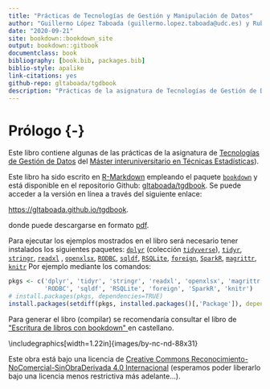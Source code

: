 ```yaml
--- 
title: "Prácticas de Tecnologías de Gestión y Manipulación de Datos"
author: "Guillermo López Taboada (guillermo.lopez.taboada@udc.es) y Rubén F. Casal (ruben.fcasal@udc.es)"
date: "2020-09-21"
site: bookdown::bookdown_site
output: bookdown::gitbook
documentclass: book
bibliography: [book.bib, packages.bib]
biblio-style: apalike
link-citations: yes
github-repo: gltaboada/tgdbook
description: "Prácticas de la asignatura de Tecnologías de Gestión de Datos del Máster en Técnicas Estadísticas."
---
```


# Prólogo {-}

Este libro contiene algunas de las prácticas de la asignatura de [Tecnologías de Gestión de Datos](http://eamo.usc.es/pub/mte/index.php/es/?option=com_content&view=article&id=2202&idm=38&a%C3%B1o=2020) del [Máster interuniversitario en Técnicas Estadísticas](http://eio.usc.es/pub/mte)).

Este libro ha sido escrito en [R-Markdown](http://rmarkdown.rstudio.com) empleando el paquete [`bookdown`](https://bookdown.org/yihui/bookdown/) y está disponible en el repositorio Github: [gltaboada/tgdbook](https://github.com/gltaboada/tgdbook). 
Se puede acceder a la versión en línea a través del siguiente enlace:

<https://gltaboada.github.io/tgdbook>.

donde puede descargarse en formato [pdf](https://gltaboada.github.io/tgdbook/Practicas_de_TGD.pdf).


Para ejecutar los ejemplos mostrados en el libro será necesario tener instalados los siguientes paquetes:
[`dplyr`](https://dplyr.tidyverse.org) (colección [`tidyverse`](https://www.tidyverse.org/)),
[`tidyr`](https://tidyr.tidyverse.org),
[`stringr`](https://stringr.tidyverse.org),
[`readxl`](https://readxl.tidyverse.org) , 
[`openxlsx`](https://cran.r-project.org/web/packages/openxlsx/index.html), [`RODBC`](https://cran.r-project.org/web/packages/RODBC/index.html), 
[`sqldf`](https://cran.r-project.org/web/packages/sqldf/index.html),
[`RSQLite`](https://r-dbi.github.io/RSQLite), 
[`foreign`](https://cran.r-project.org/web/packages/foreign/index.html), 
[`SparkR`](https://cran.r-project.org/web/packages/SparkR/index.html), 
[`magrittr`](https://cran.r-project.org/web/packages/magrittr/index.html), 
[`knitr`](https://yihui.name/knitr) 
Por ejemplo mediante los comandos:

```r
pkgs <- c('dplyr', 'tidyr', 'stringr', 'readxl', 'openxlsx', 'magrittr', 
          'RODBC', 'sqldf', 'RSQLite', 'foreign', 'SparkR', 'knitr')
# install.packages(pkgs, dependencies=TRUE)
install.packages(setdiff(pkgs, installed.packages()[,'Package']), dependencies = TRUE)
```

Para generar el libro (compilar) se recomendaría consultar el libro de ["Escritura de libros con bookdown" ](https://rubenfcasal.github.io/bookdown_intro) en castellano.


\includegraphics[width=1.22in]{images/by-nc-nd-88x31} 

Este obra está bajo una licencia de [Creative Commons Reconocimiento-NoComercial-SinObraDerivada 4.0 Internacional](https://creativecommons.org/licenses/by-nc-nd/4.0/deed.es_ES) 
(esperamos poder liberarlo bajo una licencia menos restrictiva más adelante...).


